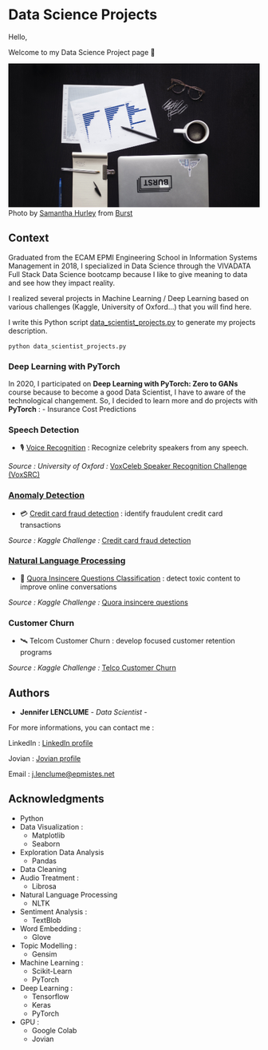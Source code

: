 # Data Science Projects

Hello, 

Welcome to my Data Science Project page 🚀

<img src='images-library/business-person-desk-flatlay.jpg'>
Photo by <a href="https://burst.shopify.com/@lightleaksin?utm_campaign=photo_credit&amp;utm_content=Picture+of+Business+Person+Desk+Flatlay+%E2%80%94+Free+Stock+Photo&amp;utm_medium=referral&amp;utm_source=credit">Samantha Hurley</a> from <a href="https://burst.shopify.com/computer?utm_campaign=photo_credit&amp;utm_content=Picture+of+Business+Person+Desk+Flatlay+%E2%80%94+Free+Stock+Photo&amp;utm_medium=referral&amp;utm_source=credit">Burst</a>


## Context

Graduated from the ECAM EPMI Engineering School in Information Systems Management in 2018, I specialized in Data Science through the VIVADATA Full Stack Data Science bootcamp because I like to give meaning to data and see how they impact reality.

I realized several projects in Machine Learning / Deep Learning based on various challenges (Kaggle, University of Oxford...) that you will find here.

I write this Python script [data_scientist_projects.py](https://github.com/Jennifer974/my-projects/blob/master/data_scientist_projects.py) to generate my projects description. 

```
python data_scientist_projects.py
```

### Deep Learning with PyTorch

In 2020, I participated on **Deep Learning with PyTorch: Zero to GANs** course because to become a good Data Scientist, I have to aware of the technological changement. So, I decided to learn more and do projects with **PyTorch** :
    - Insurance Cost Predictions
    

### Speech Detection

- 🎙 [Voice Recognition](https://github.com/Jennifer974/my-projects/tree/master/final-project-vivadata-03-2020) : Recognize celebrity speakers from any speech.

*Source : University of Oxford :* [VoxCeleb Speaker Recognition Challenge (VoxSRC)](http://www.robots.ox.ac.uk/~vgg/data/voxceleb/competition.html)


### [Anomaly Detection](https://github.com/Jennifer974/my-projects/tree/master/anomaly-detection)

- 💳 [Credit card fraud detection](https://github.com/Jennifer974/my-projects/tree/master/anomaly-detection/credit-card-fraud-detection) : identify fraudulent credit card transactions

*Source : Kaggle Challenge :* [Credit card fraud detection](https://www.kaggle.com/mlg-ulb/creditcardfraud/)


### [Natural Language Processing](https://github.com/Jennifer974/my-projects/tree/master/NLP)

- 💬 [Quora Insincere Questions Classification](https://github.com/Jennifer974/my-projects/tree/master/NLP/quora-insincere-classification) : detect toxic content to improve online conversations

*Source : Kaggle Challenge :* [Quora insincere questions](https://www.kaggle.com/c/quora-insincere-questions-classification)


### Customer Churn

- 🛰 Telcom Customer Churn : develop focused customer retention programs

*Source : Kaggle Challenge :* [Telco Customer Churn](https://www.kaggle.com/blastchar/telco-customer-churn)


## Authors

* **Jennifer LENCLUME** - *Data Scientist* - 

For more informations, you can contact me :

LinkedIn : [LinkedIn profile](https://www.linkedin.com/in/jennifer-lenclume-a93728115/?locale=en_US)

Jovian : [Jovian profile](https://jovian.ai/jennifer974)

Email : <a href="j.lenclume@epmistes.net">j.lenclume@epmistes.net</a>


## Acknowledgments

* Python
* Data Visualization :
    - Matplotlib
    - Seaborn
* Exploration Data Analysis
    - Pandas
* Data Cleaning
* Audio Treatment :
    - Librosa
* Natural Language Processing
    - NLTK
* Sentiment Analysis : 
    - TextBlob
* Word Embedding :
    - Glove
* Topic Modelling :
    - Gensim
* Machine Learning :
    - Scikit-Learn
    - PyTorch
* Deep Learning :
    - Tensorflow
    - Keras
    - PyTorch
* GPU :
    - Google Colab
    - Jovian